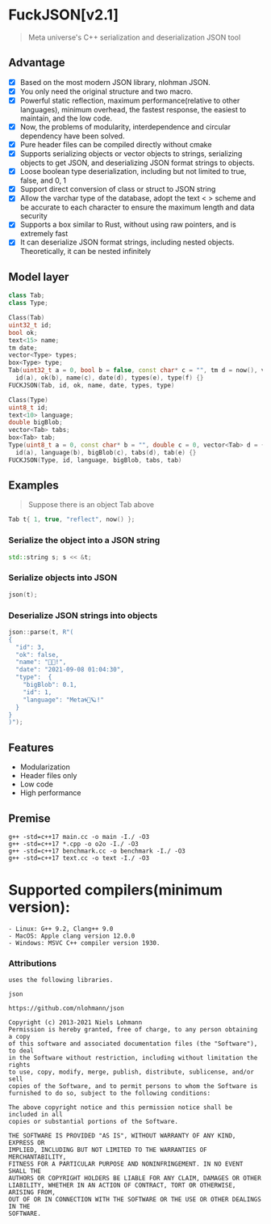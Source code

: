 ﻿# FuckJSON[v2.1]
> Meta universe's C++ serialization and deserialization JSON tool

## Advantage
- [x] Based on the most modern JSON library, nlohman JSON.
- [x] You only need the original structure and two macro.
- [x] Powerful static reflection, maximum performance(relative to other languages), minimum overhead, the fastest response, the easiest to maintain, and the low code.
- [x] Now, the problems of modularity, interdependence and circular dependency have been solved.
- [x] Pure header files can be compiled directly without cmake
- [x] Supports serializing objects or vector objects to strings, serializing objects to get JSON, and deserializing JSON format strings to objects.
- [x] Loose boolean type deserialization, including but not limited to true, false, and 0, 1
- [x] Support direct conversion of class or struct to JSON string
- [x] Allow the varchar type of the database, adopt the text < > scheme and be accurate to each character to ensure the maximum length and data security
- [x] Supports a box similar to Rust, without using raw pointers, and is extremely fast
- [x] It can deserialize JSON format strings, including nested objects. Theoretically, it can be nested infinitely

## Model layer
```c++
class Tab;
class Type;

Class(Tab)
uint32_t id;
bool ok;
text<15> name;
tm date;
vector<Type> types;
box<Type> type;
Tab(uint32_t a = 0, bool b = false, const char* c = "", tm d = now(), vector<Type> e = {}, box<Type> f = nullptr) :
  id(a), ok(b), name(c), date(d), types(e), type(f) {}
FUCKJSON(Tab, id, ok, name, date, types, type)

Class(Type)
uint8_t id;
text<10> language;
double bigBlob;
vector<Tab> tabs;
box<Tab> tab;
Type(uint8_t a = 0, const char* b = "", double c = 0, vector<Tab> d = {}, box<Tab> e = nullptr) :
  id(a), language(b), bigBlob(c), tabs(d), tab(e) {}
FUCKJSON(Type, id, language, bigBlob, tabs, tab)
```

## Examples
> Suppose there is an object Tab above
```c++
Tab t{ 1, true, "reflect", now() };
```
### Serialize the object into a JSON string
```c++
std::string s; s << &t;
```
### Serialize objects into JSON
```c++
json(t);
```
### Deserialize JSON strings into objects
```c++
json::parse(t, R"(
{
  "id": 3,
  "ok": false,
  "name": "🍻🍺!",
  "date": "2021-09-08 01:04:30",
  "type":  {
    "bigBlob": 0.1,
    "id": 1,
    "language": "Meta🌀🌌🪐!"
  }
}
)");
```
## Features
- Modularization
- Header files only
- Low code
- High performance

## Premise
```shell
g++ -std=c++17 main.cc -o main -I./ -O3
g++ -std=c++17 *.cpp -o o2o -I./ -O3
g++ -std=c++17 benchmark.cc -o benchmark -I./ -O3
g++ -std=c++17 text.cc -o text -I./ -O3
```
# Supported compilers(minimum version):
    - Linux: G++ 9.2, Clang++ 9.0
    - MacOS: Apple clang version 12.0.0 
    - Windows: MSVC C++ compiler version 1930.

### Attributions
    uses the following libraries.

	json 

    https://github.com/nlohmann/json

    Copyright (c) 2013-2021 Niels Lohmann
    Permission is hereby granted, free of charge, to any person obtaining a copy
    of this software and associated documentation files (the "Software"), to deal
    in the Software without restriction, including without limitation the rights
    to use, copy, modify, merge, publish, distribute, sublicense, and/or sell
    copies of the Software, and to permit persons to whom the Software is
    furnished to do so, subject to the following conditions:

    The above copyright notice and this permission notice shall be included in all
    copies or substantial portions of the Software.

    THE SOFTWARE IS PROVIDED "AS IS", WITHOUT WARRANTY OF ANY KIND, EXPRESS OR
    IMPLIED, INCLUDING BUT NOT LIMITED TO THE WARRANTIES OF MERCHANTABILITY,
    FITNESS FOR A PARTICULAR PURPOSE AND NONINFRINGEMENT. IN NO EVENT SHALL THE
    AUTHORS OR COPYRIGHT HOLDERS BE LIABLE FOR ANY CLAIM, DAMAGES OR OTHER
    LIABILITY, WHETHER IN AN ACTION OF CONTRACT, TORT OR OTHERWISE, ARISING FROM,
    OUT OF OR IN CONNECTION WITH THE SOFTWARE OR THE USE OR OTHER DEALINGS IN THE
    SOFTWARE.
